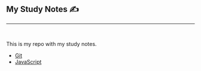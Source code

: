 ## My Study Notes ✍️
----------------------
<br>

This is my repo with my study notes.

- [Git](./Git/)
- [JavaScript](./JavaScript/)

